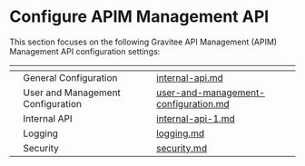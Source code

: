 # Configure APIM Management API

This section focuses on the following Gravitee API Management (APIM) Management API configuration settings:

<table data-view="cards"><thead><tr><th></th><th></th><th></th><th data-hidden data-card-target data-type="content-ref"></th></tr></thead><tbody><tr><td></td><td>General Configuration</td><td></td><td><a href="internal-api.md">internal-api.md</a></td></tr><tr><td></td><td>User and Management Configuration</td><td></td><td><a href="user-and-management-configuration.md">user-and-management-configuration.md</a></td></tr><tr><td></td><td>Internal API</td><td></td><td><a href="internal-api-1.md">internal-api-1.md</a></td></tr><tr><td></td><td>Logging</td><td></td><td><a href="logging.md">logging.md</a></td></tr><tr><td></td><td>Security</td><td></td><td><a href="security.md">security.md</a></td></tr></tbody></table>
